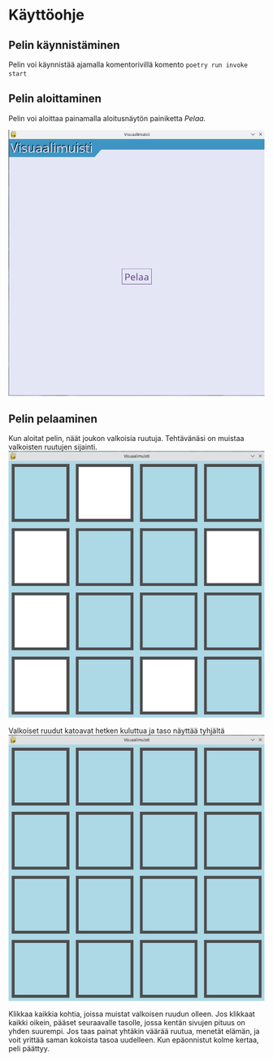 # Käyttöohje

## Pelin käynnistäminen
Pelin voi käynnistää ajamalla komentorivillä komento ```poetry run invoke start```

## Pelin aloittaminen
Pelin voi aloittaa painamalla aloitusnäytön painiketta _Pelaa._

![mainmenu](./kuvatiedostot/mainmenu.png)

## Pelin pelaaminen
Kun aloitat pelin, näät joukon valkoisia ruutuja. Tehtävänäsi on muistaa valkoisten ruutujen sijainti.
![showncells](./kuvatiedostot/showncells.png)

Valkoiset ruudut katoavat hetken kuluttua ja taso näyttää tyhjältä
![hiddencells](./kuvatiedostot/hiddencells.png)

Klikkaa kaikkia kohtia, joissa muistat valkoisen ruudun olleen. Jos klikkaat kaikki oikein, pääset seuraavalle tasolle, jossa kentän sivujen pituus on yhden suurempi.
Jos taas painat yhtäkin väärää ruutua, menetät elämän, ja voit yrittää saman kokoista tasoa uudelleen. Kun epäonnistut kolme kertaa, peli päättyy.


